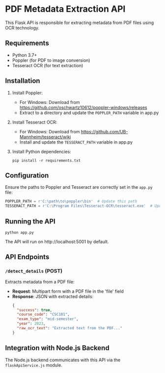 # PDF Metadata Extraction API

This Flask API is responsible for extracting metadata from PDF files using OCR technology.

## Requirements

- Python 3.7+
- Poppler (for PDF to image conversion)
- Tesseract OCR (for text extraction)

## Installation

1. Install Poppler:

   - For Windows: Download from https://github.com/oschwartz10612/poppler-windows/releases
   - Extract to a directory and update the `POPPLER_PATH` variable in app.py

2. Install Tesseract OCR:

   - For Windows: Download from https://github.com/UB-Mannheim/tesseract/wiki
   - Install and update the `TESSERACT_PATH` variable in app.py

3. Install Python dependencies:
   ```
   pip install -r requirements.txt
   ```

## Configuration

Ensure the paths to Poppler and Tesseract are correctly set in the `app.py` file:

```python
POPPLER_PATH = r'C:\path\to\poppler\bin'  # Update this path
TESSERACT_PATH = r'C:\Program Files\Tesseract-OCR\tesseract.exe'  # Update this path
```

## Running the API

```
python app.py
```

The API will run on http://localhost:5001 by default.

## API Endpoints

### `/detect_details` (POST)

Extracts metadata from a PDF file:

- **Request**: Multipart form with a PDF file in the 'file' field
- **Response**: JSON with extracted details:
  ```json
  {
    "success": true,
    "course_code": "CSC101",
    "exam_type": "mid-semester",
    "year": 2023,
    "raw_ocr_text": "Extracted text from the PDF..."
  }
  ```

## Integration with Node.js Backend

The Node.js backend communicates with this API via the `flaskApiService.js` module.
